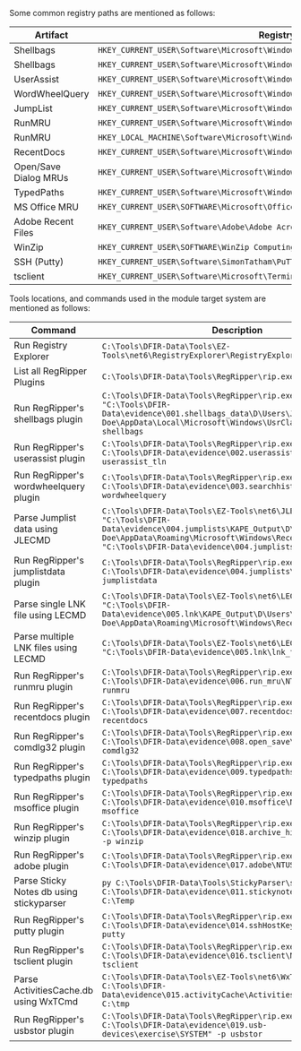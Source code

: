 Some common registry paths are mentioned as follows:

|**Artifact**|**Registry Path**|
|---|---|
|Shellbags|`HKEY_CURRENT_USER\Software\Microsoft\Windows\Shell\Bags`|
|Shellbags|`HKEY_CURRENT_USER\Software\Microsoft\Windows\Shell\BagMRU`|
|UserAssist|`HKEY_CURRENT_USER\Software\Microsoft\Windows\CurrentVersion\Explorer\UserAssist`|
|WordWheelQuery|`HKEY_CURRENT_USER\Software\Microsoft\Windows\CurrentVersion\Explorer\WordWheelQuery`|
|JumpList|`HKEY_CURRENT_USER\Software\Microsoft\Windows\CurrentVersion\Search\JumplistData`|
|RunMRU|`HKEY_CURRENT_USER\Software\Microsoft\Windows\CurrentVersion\Explorer\RunMRU`|
|RunMRU|`HKEY_LOCAL_MACHINE\Software\Microsoft\Windows\CurrentVersion\Explorer\RunMRU`|
|RecentDocs|`HKEY_CURRENT_USER\Software\Microsoft\Windows\CurrentVersion\Explorer\RecentDocs`|
|Open/Save Dialog MRUs|`HKEY_CURRENT_USER\Software\Microsoft\Windows\CurrentVersion\Explorer\ComDlg32\`|
|TypedPaths|`HKEY_CURRENT_USER\Software\Microsoft\Windows\CurrentVersion\Explorer\TypedPaths`|
|MS Office MRU|`HKEY_CURRENT_USER\SOFTWARE\Microsoft\Office\`|
|Adobe Recent Files|`HKEY_CURRENT_USER\Software\Adobe\Adobe Acrobat\DC\AVGeneral\cRecentFiles`|
|WinZip|`HKEY_CURRENT_USER\SOFTWARE\WinZip Computing\WinZip\extract`|
|SSH (Putty)|`HKEY_CURRENT_USER\Software\SimonTatham\PuTTY\SshHostKeys`|
|tsclient|`HKEY_CURRENT_USER\Software\Microsoft\Terminal Server Client\Default`|

Tools locations, and commands used in the module target system are mentioned as follows:

|**Command**|**Description**|
|---|---|
|Run Registry Explorer|`C:\Tools\DFIR-Data\Tools\EZ-Tools\net6\RegistryExplorer\RegistryExplorer.exe`|
|List all RegRipper Plugins|`C:\Tools\DFIR-Data\Tools\RegRipper\rip.exe -l`|
|Run RegRipper's shellbags plugin|`C:\Tools\DFIR-Data\Tools\RegRipper\rip.exe -r "C:\Tools\DFIR-Data\evidence\001.shellbags_data\D\Users\John Doe\AppData\Local\Microsoft\Windows\UsrClass.dat" -p shellbags`|
|Run RegRipper's userassist plugin|`C:\Tools\DFIR-Data\Tools\RegRipper\rip.exe -r C:\Tools\DFIR-Data\evidence\002.userassist\NTUSER.DAT -p userassist_tln`|
|Run RegRipper's wordwheelquery plugin|`C:\Tools\DFIR-Data\Tools\RegRipper\rip.exe -r C:\Tools\DFIR-Data\evidence\003.searchhistory\NTUSER.DAT -p wordwheelquery`|
|Parse Jumplist data using JLECMD|`C:\Tools\DFIR-Data\Tools\EZ-Tools\net6\JLECmd.exe -d "C:\Tools\DFIR-Data\evidence\004.jumplists\KAPE_Output\D\Users\John Doe\AppData\Roaming\Microsoft\Windows\Recent" --csv "C:\Tools\DFIR-Data\evidence\004.jumplists\JLE csv"`|
|Run RegRipper's jumplistdata plugin|`C:\Tools\DFIR-Data\Tools\RegRipper\rip.exe -r C:\Tools\DFIR-Data\evidence\004.jumplists\NTUSER.DAT -p jumplistdata`|
|Parse single LNK file using LECMD|`C:\Tools\DFIR-Data\Tools\EZ-Tools\net6\LECmd.exe -f "C:\Tools\DFIR-Data\evidence\005.lnk\KAPE_Output\D\Users\John Doe\AppData\Roaming\Microsoft\Windows\Recent\passwords.lnk"`|
|Parse multiple LNK files using LECMD|`C:\Tools\DFIR-Data\Tools\EZ-Tools\net6\LECmd.exe -d "C:\Tools\DFIR-Data\evidence\005.lnk\lnk_files\"`|
|Run RegRipper's runmru plugin|`C:\Tools\DFIR-Data\Tools\RegRipper\rip.exe -r C:\Tools\DFIR-Data\evidence\006.run_mru\NTUSER.DAT" -p runmru`|
|Run RegRipper's recentdocs plugin|`C:\Tools\DFIR-Data\Tools\RegRipper\rip.exe -r C:\Tools\DFIR-Data\evidence\007.recentdocs\NTUSER.DAT" -p recentdocs`|
|Run RegRipper's comdlg32 plugin|`C:\Tools\DFIR-Data\Tools\RegRipper\rip.exe -r C:\Tools\DFIR-Data\evidence\008.open_save\NTUSER.DAT" -p comdlg32`|
|Run RegRipper's typedpaths plugin|`C:\Tools\DFIR-Data\Tools\RegRipper\rip.exe -r C:\Tools\DFIR-Data\evidence\009.typedpaths\NTUSER.DAT" -p typedpaths`|
|Run RegRipper's msoffice plugin|`C:\Tools\DFIR-Data\Tools\RegRipper\rip.exe -r C:\Tools\DFIR-Data\evidence\010.msoffice\NTUSER.DAT" -p msoffice`|
|Run RegRipper's winzip plugin|`C:\Tools\DFIR-Data\Tools\RegRipper\rip.exe -r C:\Tools\DFIR-Data\evidence\018.archive_history\NTUSER.DAT" -p winzip`|
|Run RegRipper's adobe plugin|`C:\Tools\DFIR-Data\Tools\RegRipper\rip.exe -r C:\Tools\DFIR-Data\evidence\017.adobe\NTUSER.DAT" -p adobe`|
|Parse Sticky Notes db using stickyparser|`py C:\Tools\DFIR-Data\Tools\StickyParser\stickyparser.py -p C:\Tools\DFIR-Data\evidence\011.stickynotes\plum.sqlite -d C:\Temp`|
|Run RegRipper's putty plugin|`C:\Tools\DFIR-Data\Tools\RegRipper\rip.exe -r C:\Tools\DFIR-Data\evidence\014.sshHostKeys\NTUSER.DAT" -p putty`|
|Run RegRipper's tsclient plugin|`C:\Tools\DFIR-Data\Tools\RegRipper\rip.exe -r C:\Tools\DFIR-Data\evidence\016.tsclient\NTUSER.DAT" -p tsclient`|
|Parse ActivitiesCache.db using WxTCmd|`C:\Tools\DFIR-Data\Tools\EZ-Tools\net6\WxTCmd.exe -f C:\Tools\DFIR-Data\evidence\015.activityCache\ActivitiesCache.db --csv C:\tmp`|
|Run RegRipper's usbstor plugin|`C:\Tools\DFIR-Data\Tools\RegRipper\rip.exe -r C:\Tools\DFIR-Data\evidence\019.usb-devices\exercise\SYSTEM" -p usbstor`|
